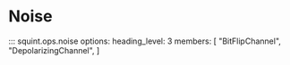 # Noise

<!-- prettier-ignore -->
::: squint.ops.noise
    options:
        heading_level: 3
        members: [
            "BitFlipChannel",
            "DepolarizingChannel",
        ]

